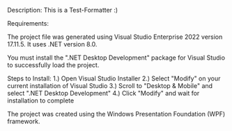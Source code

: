 Description: This is a Test-Formatter :)

Requirements:

The project file was generated using Visual Studio Enterprise 2022 version 17.11.5. It uses .NET version 8.0.

You must install the ".NET Desktop Development" package for Visual Studio to successfully load the project.

Steps to Install: 1.) Open Visual Studio Installer 2.) Select "Modify" on your current installation of Visual Studio 3.) Scroll to "Desktop & Mobile" and select ".NET Desktop Development" 4.) Click "Modify" and wait for installation to complete

The project was created using the Windows Presentation Foundation (WPF) framework.
